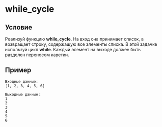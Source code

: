 # while_cycle

## **Условие**

Реализуй функцию **while_cycle**. На вход она принимает список, а возвращает строку, содержащую все элементы списка. В этой задачке используй цикл **while**. Каждый элемент на выходе должен быть разделен переносом каретки.

## Пример

```
Входные данные:
[1, 2, 3, 4, 5, 6]

Выходные данные:
1
2
3
4
5
6

```